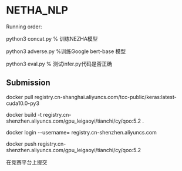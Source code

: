 # NETHA_NLP
Running order:


python3 concat.py   % 训练NEZHA模型


python3 adverse.py  %训练Google bert-base 模型


python3 eval.py     % 测试infer.py代码是否正确

## Submission
docker pull registry.cn-shanghai.aliyuncs.com/tcc-public/keras:latest-cuda10.0-py3


docker build -t registry.cn-shenzhen.aliyuncs.com/gpu_leigaoyi/tianchi/cy/qoo:5.2 .

docker login --username=<your user name> registry.cn-shenzhen.aliyuncs.com
  
docker push registry.cn-shenzhen.aliyuncs.com/gpu_leigaoyi/tianchi/cy/qoo:5.2

在竞赛平台上提交
